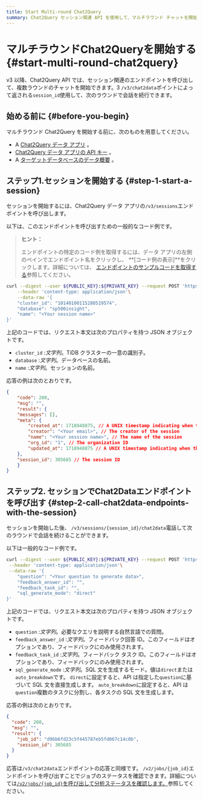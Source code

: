 ```yaml
---
title: Start Multi-round Chat2Query
summary: Chat2Query セッション関連 API を使用して、マルチラウンド チャットを開始する方法を学習します。
---
```


# マルチラウンドChat2Queryを開始する {#start-multi-round-chat2query}

v3 以降、Chat2Query API では、セッション関連のエンドポイントを呼び出して、複数ラウンドのチャットを開始できます。3 `/v3/chat2data`ポイントによって返される`session_id`使用して、次のラウンドで会話を続行できます。

## 始める前に {#before-you-begin}

マルチラウンド Chat2Query を開始する前に、次のものを用意してください。

-   A [Chat2Query データ アプリ](/tidb-cloud/use-chat2query-api.md#create-a-chat2query-data-app) 。
-   [Chat2Query データ アプリの API キー](/tidb-cloud/use-chat2query-api.md#create-an-api-key) 。
-   A [ターゲットデータベースのデータ概要](/tidb-cloud/use-chat2query-api.md#1-generate-a-data-summary-by-calling-v3datasummaries) 。

## ステップ1.セッションを開始する {#step-1-start-a-session}

セッションを開始するには、Chat2Query データ アプリの`/v3/sessions`エンドポイントを呼び出します。

以下は、このエンドポイントを呼び出すための一般的なコード例です。

> **ヒント：**
>
> エンドポイントの特定のコード例を取得するには、データ アプリの左側のペインでエンドポイント名をクリックし、 **[コード例の表示]**をクリックします。詳細については、 [エンドポイントのサンプルコードを取得する](/tidb-cloud/use-chat2query-api.md#get-the-code-example-of-an-endpoint)参照してください。

```bash
curl --digest --user ${PUBLIC_KEY}:${PRIVATE_KEY} --request POST 'https://<region>.data.tidbcloud.com/api/v1beta/app/chat2query-<ID>/endpoint/v3/sessions'\
    --header 'content-type: application/json'\
    --data-raw '{
    "cluster_id": "10140100115280519574",
    "database": "sp500insight",
    "name": "<Your session name>"
}'
```

上記のコードでは、リクエスト本文は次のプロパティを持つ JSON オブジェクトです。

-   `cluster_id` :*文字列*。TiDB クラスターの一意の識別子。
-   `database` :*文字列*。データベースの名前。
-   `name` :*文字列*。セッションの名前。

応答の例は次のとおりです。

```json
{
    "code": 200,
    "msg": "",
    "result": {
    "messages": [],
    "meta": {
        "created_at": 1718948875, // A UNIX timestamp indicating when the session is created
        "creator": "<Your email>", // The creator of the session
        "name": "<Your session name>", // The name of the session
        "org_id": "1", // The organization ID
        "updated_at": 1718948875 // A UNIX timestamp indicating when the session is updated
    },
    "session_id": 305685 // The session ID
    }
}
```

## ステップ2. セッションでChat2Dataエンドポイントを呼び出す {#step-2-call-chat2data-endpoints-with-the-session}

セッションを開始した後、 `/v3/sessions/{session_id}/chat2data`電話して次のラウンドで会話を続けることができます。

以下は一般的なコード例です。

```bash
curl --digest --user ${PUBLIC_KEY}:${PRIVATE_KEY} --request POST 'https://eu-central-1.data.tidbcloud.com/api/v1beta/app/chat2query-YqAvnlRj/endpoint/v3/sessions/{session_id}/chat2data'\
 --header 'content-type: application/json'\
 --data-raw '{
    "question": "<Your question to generate data>",
    "feedback_answer_id": "",
    "feedback_task_id": "",
    "sql_generate_mode": "direct"
}'
```

上記のコードでは、リクエスト本文は次のプロパティを持つ JSON オブジェクトです。

-   `question` :*文字列*。必要なクエリを説明する自然言語での質問。
-   `feedback_answer_id` :*文字列*。フィードバック回答 ID。このフィールドはオプションであり、フィードバックにのみ使用されます。
-   `feedback_task_id` :*文字列*。フィードバック タスク ID。このフィールドはオプションであり、フィードバックにのみ使用されます。
-   `sql_generate_mode` :*文字列*。SQL 文を生成するモード。値は`direct`または`auto_breakdown`です。 `direct`に設定すると、API は指定した`question`に基づいて SQL 文を直接生成します。 `auto_breakdown`に設定すると、API は`question`複数のタスクに分割し、各タスクの SQL 文を生成します。

応答の例は次のとおりです。

```json
{
  "code": 200,
  "msg": "",
  "result": {
    "job_id": "d96b6fd23c5f445787eb5fd067c14c0b",
    "session_id": 305685
  }
}
```

応答は`/v3/chat2data`エンドポイントの応答と同様です。 `/v2/jobs/{job_id}`エンドポイントを呼び出すことでジョブのステータスを確認できます。詳細については[`/v2/jobs/{job_id}`を呼び出して分析ステータスを確認します。](/tidb-cloud/use-chat2query-api.md#2-check-the-analysis-status-by-calling-v2jobsjob_id)参照してください。
